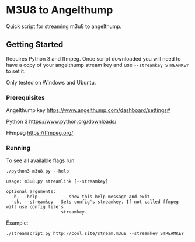 # M3U8 to Angelthump

Quick script for streaming m3u8 to angelthump.

## Getting Started

Requires Python 3 and ffmpeg. Once script downloaded you will need to have a copy of your angelthump stream key and use `--streamkey STREAMKEY`
to set it.

Only tested on Windows and Ubuntu.
### Prerequisites

Angelthump key https://www.angelthump.com/dashboard/settings#

Python 3 https://www.python.org/downloads/

FFmpeg https://ffmpeg.org/

### Running

To see all available flags run:

```
./python3 m3u8.py --help
```

```
usage: m3u8.py streamlink [--streamkey]

optional arguments:
  -h, --help            show this help message and exit
  -sk, --streamkey   Sets config's streamkey. If not called ffmpeg will use config file's 
                     streamkey.
```

Example:

```
./streamscript.py http://cool.site/stream.m3u8 --streamkey STREAMKEY
```
